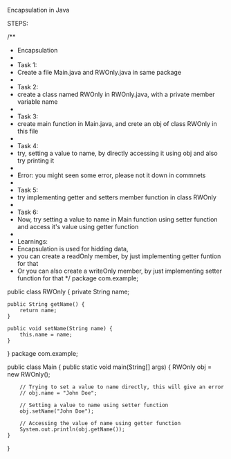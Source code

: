 Encapsulation in Java

STEPS:

/**
 * Encapsulation
 * 
 * Task 1:
 * Create a file Main.java and RWOnly.java in same package
 * 
 * Task 2:
 * create a class named RWOnly in RWOnly.java, with a private member variable name
 * 
 * Task 3:
 * create main function in Main.java, and crete an obj of class RWOnly in this file
 * 
 * Task 4:
 * try, setting a value to name, by directly accessing it using obj and also try printing it
 * 
 * Error: you might seen some error, please not it down in commnets
 * 
 * Task 5:
 * try implementing getter and setters member function in class RWOnly 
 * 
 * Task 6:
 * Now, try setting a value to name in Main function using setter function and access it's value using getter function
 * 
 * Learnings: 
 * Encapsulation is used for hidding data,
 * you can create a readOnly member, by just implementing getter funtion for that
 * Or you can also create a writeOnly member, by just implementing setter function for that
*/
package com.example;

public class RWOnly {
    private String name;

    public String getName() {
        return name;
    }

    public void setName(String name) {
        this.name = name;
    }
}
package com.example;

public class Main {
    public static void main(String[] args) {
        RWOnly obj = new RWOnly();

        // Trying to set a value to name directly, this will give an error
        // obj.name = "John Doe";

        // Setting a value to name using setter function
        obj.setName("John Doe");

        // Accessing the value of name using getter function
        System.out.println(obj.getName());
    }
}
